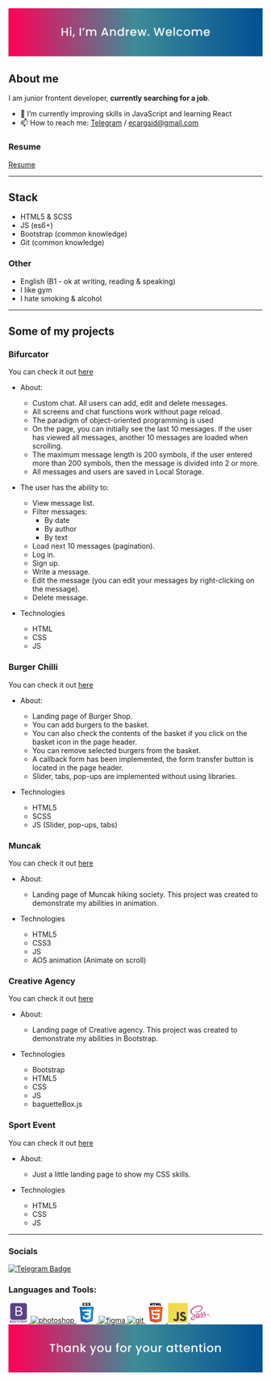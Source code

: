 <img src='https://github.com/SpesEspero/SpesEspero/blob/main/src/assets/images/Frame_2.png?raw=true' alt='header'>

## About me
I am junior frontent developer, **currently searching for a job**.


- 🌱 I’m currently improving skills in JavaScript and learning React
- 📫 How to reach me: [Telegram](https://t.me/SpesEspero) / ecargsid@gmail.com

### Resume
[Resume](https://hh.ru/resume/8ba79834ff08f30b380039ed1f376b64537753)

***

## Stack
* HTML5 & SCSS
* JS (es6+)
* Bootstrap (common knowledge)
* Git (common knowledge)

### Other
* English (B1 - ok at writing, reading & speaking)
* I like gym
* I hate smoking & alcohol

***

## Some of my projects
### Bifurcator
You can check it out [here](https://spesespero.github.io/Bifurcator-Chat/)

* About:
  * Custom chat. All users can add, edit and delete messages.
  * All screens and chat functions work without page reload.
  * The paradigm of object-oriented programming is used
  * On the page, you can initially see the last 10 messages. If the user has viewed all messages, another 10 messages are loaded when scrolling.
  * The maximum message length is 200 symbols, if the user entered more than 200 symbols, then the message is divided into 2 or more.
  * All messages and users are saved in Local Storage.


* The user has the ability to:
  * View message list.
  * Filter messages:
      * By date
      * By author
      * By text
  * Load next 10 messages (pagination).
  * Log in.
  * Sign up.
  * Write a message.
  * Edit the message (you can edit your messages by right-clicking on the message).
  * Delete message.

* Technologies
  * HTML
  * CSS
  * JS

### Burger Chilli
You can check it out [here](https://spesespero.github.io/Burger-chilli/)
* About:
  * Landing page of Burger Shop.
  * You can add burgers to the basket.
  * You can also check the contents of the basket if you click on the basket icon in the page header.
  * You can remove selected burgers from the basket.
  * A callback form has been implemented, the form transfer button is located in the page header.
  * Slider, tabs, pop-ups are implemented without using libraries.

* Technologies
  * HTML5
  * SCSS
  * JS (Slider, pop-ups, tabs)


### Muncak
You can check it out [here](https://spesespero.github.io/Muncak/)
* About:
  * Landing page of Muncak hiking society. This project was created to demonstrate my abilities in animation.

* Technologies
  * HTML5
  * CSS3
  * JS
  * AOS animation (Animate on scroll)


### Creative Agency
You can check it out [here](https://spesespero.github.io/Creative-agency/)
* About:
  * Landing page of Creative agency. This project was created to demonstrate my abilities in Bootstrap.

* Technologies
  * Bootstrap
  * HTML5
  * CSS
  * JS
  * baguetteBox.js

### Sport Event
You can check it out [here](https://spesespero.github.io/Sport-Event/)
* About:
  * Just a little landing page to show my CSS skills.

* Technologies
  * HTML5
  * CSS
  * JS

***

### Socials

[![Telegram Badge](https://img.shields.io/badge/-Telegram-0088cc?style=flat-square&logo=Telegram&logoColor=white)](https://t.me/SpesEspero)

<h3 align="left">Languages and Tools:</h3>
<p align="left"> <a href="https://getbootstrap.com" target="_blank"> <img src="https://raw.githubusercontent.com/devicons/devicon/master/icons/bootstrap/bootstrap-plain-wordmark.svg" alt="bootstrap" width="40" height="40"/> </a> <a href="https://www.chartjs.org" target="_blank"> <img src="https://image.flaticon.com/icons/png/512/888/888872.png" alt="photoshop" width="40" height="40"/> </a> <a href="https://www.w3schools.com/css/" target="_blank"> <img src="https://raw.githubusercontent.com/devicons/devicon/master/icons/css3/css3-original-wordmark.svg" alt="css3" width="40" height="40"/> </a> <a href="https://www.figma.com/" target="_blank"> <img src="https://www.vectorlogo.zone/logos/figma/figma-icon.svg" alt="figma" width="40" height="40"/> </a>  <a href="https://git-scm.com/" target="_blank"> <img src="https://www.vectorlogo.zone/logos/git-scm/git-scm-icon.svg" alt="git" width="40" height="40"/> </a> <a href="https://www.w3.org/html/" target="_blank"> <img src="https://raw.githubusercontent.com/devicons/devicon/master/icons/html5/html5-original-wordmark.svg" alt="html5" width="40" height="40"/> </a> <a href="https://developer.mozilla.org/en-US/docs/Web/JavaScript" target="_blank"> <img src="https://raw.githubusercontent.com/devicons/devicon/master/icons/javascript/javascript-original.svg" alt="javascript" width="40" height="40"/> </a> <a href="https://sass-lang.com" target="_blank"> <img src="https://raw.githubusercontent.com/devicons/devicon/master/icons/sass/sass-original.svg" alt="sass" width="40" height="40"/> </a>

<img src='https://github.com/SpesEspero/SpesEspero/blob/main/src/assets/images/Frame_1.png?raw=true' alt='footer'>
